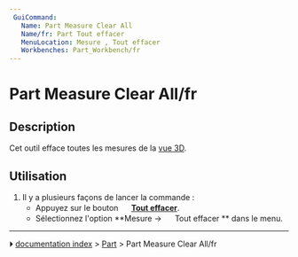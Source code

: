 ```yaml
---
 GuiCommand:
   Name: Part Measure Clear All
   Name/fr: Part Tout effacer
   MenuLocation: Mesure , Tout effacer
   Workbenches: Part_Workbench/fr
---
```


# Part Measure Clear All/fr

## Description

Cet outil efface toutes les mesures de la [vue 3D](3D_view/fr.md).

## Utilisation

1.  Il y a plusieurs façons de lancer la commande :
    -   Appuyez sur le bouton **<img src="images/Part_Measure_Clear_All.svg" width=16px> [Tout effacer](Part_Measure_Clear_All/fr.md)**.
    -   Sélectionnez l\'option **Mesure → <img src="images/Part_Measure_Clear_All.svg" width=16px> Tout effacer ** dans le menu.



---
⏵ [documentation index](../README.md) > [Part](Part_Workbench.md) > Part Measure Clear All/fr
